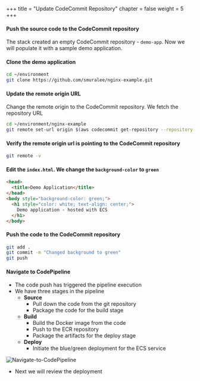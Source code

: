 +++
title = "Update CodeCommit Repository"
chapter = false
weight = 5
+++

#### Push the source code to the CodeCommit repository
The stack created an empty CodeCommit repository - `demo-app`. Now we will populate it with a sample demo application.

#### Clone the demo application
```bash
cd ~/environment
git clone https://github.com/smuralee/nginx-example.git
```

#### Update the remote origin URL
Change the remote origin to the CodeCommit repository. We fetch the repository URL

```bash
cd ~/environment/nginx-example
git remote set-url origin $(aws codecommit get-repository --repository-name demo-app | jq -r '.repositoryMetadata.cloneUrlHttp')
```

#### Verify the remote origin url is pointing to the CodeCommit repository
```bash
git remote -v
```

#### Edit the `index.html`. We change the `background-color` to `green`
```html
<head>
  <title>Demo Application</title>
</head>
<body style="background-color: green;">
  <h1 style="color: white; text-align: center;">
    Demo application - hosted with ECS
  </h1>
</body>
```


#### Push the code to the CodeCommit repository
```bash
git add .
git commit -m "Changed background to green"
git push
``` 

#### Navigate to CodePipeline
* The code push has triggered the pipeline execution
* We have three stages in the pipeline
    * **Source**
        * Pull down the code from the git repository
        * Package the code for the build stage
    * **Build**
        * Build the Docker image from the code
        * Push to the ECR repository
        * Package the artifacts for the deploy stage 
    * **Deploy**
        * Initiate the blue/green deployment for the ECS service

![Navigate-to-CodePipeline](/images/blue-green-navigate-to-code-pipeline.gif)

* Next we will review the deployment

